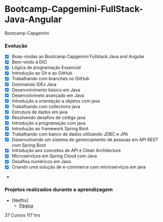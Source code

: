 # Bootcamp-Capgemini-FullStack-Java-Angular
Bootcamp-Capgemini

### Evolução
- [x] Boas-vindas ao Bootcamp Capgemini Fullstack Java and Angular
- [x] Bem-vindo à DIO
- [x] Lógica de programação Essencial
- [x] Introdução ao Git e ao GitHub
- [x] Trabalhando com branches no GitHub
- [x] Dominando IDEs Java
- [x] Desenvolvimento básico em Java
- [x] Desenvolvimeto avançado em Java
- [x] Introdução a orientação a objetos com java
- [x] Trabalhando com collections java
- [x] Estrutura de dados em java
- [x] Resolvendo desafios de código java
- [x] Introdução a programação com java
- [x] Introdução ao framework Spring Boot
- [x] Trabalhando com banco de dados utilizando JDBC e JPA
- [x] Desenvolvendo um sistema de gerenciamento de pessoas em API REST com Spring Boot
- [x] Introdução aos conceitos de API e Clean Architecture
- [x] Microserviços em Spring Cloud com Java
- [x] Desafios numéricos em Java
- [x] Criando uma solução de e-commerce com microserviços em java
- 



### Projetos realizados durante a aprendizagem

- [Netflix]
    - [Página](https://maikcosta.github.io/Netflix/)



37 Cursos
117 hrs
